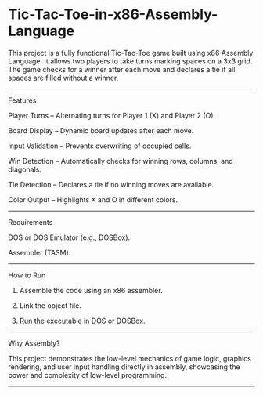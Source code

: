 # Tic-Tac-Toe-in-x86-Assembly-Language

This project is a fully functional Tic-Tac-Toe game built using x86 Assembly Language. It allows two players to take turns marking spaces on a 3x3 grid. The game checks for a winner after each move and declares a tie if all spaces are filled without a winner.


---

Features

Player Turns – Alternating turns for Player 1 (X) and Player 2 (O).

Board Display – Dynamic board updates after each move.

Input Validation – Prevents overwriting of occupied cells.

Win Detection – Automatically checks for winning rows, columns, and diagonals.

Tie Detection – Declares a tie if no winning moves are available.

Color Output – Highlights X and O in different colors.



---

Requirements

DOS or DOS Emulator (e.g., DOSBox).

Assembler (TASM).



---

How to Run

1. Assemble the code using an x86 assembler.


2. Link the object file.


3. Run the executable in DOS or DOSBox.




---

Why Assembly?

This project demonstrates the low-level mechanics of game logic, graphics rendering, and user input handling directly in assembly, showcasing the power and complexity of low-level programming.


---
